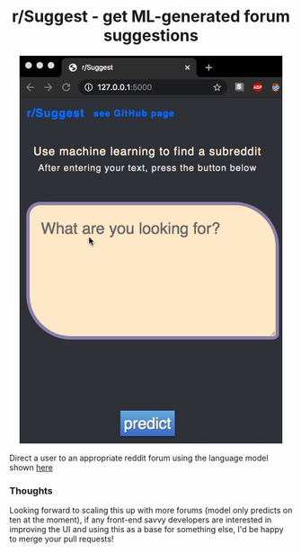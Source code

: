 <div align="center">
    <h1><b>r/Suggest</b> - get ML-generated forum suggestions</h1>
    <img src="images/r_suggest3x.gif">
</div>

Direct a user to an appropriate reddit forum using the language model shown [here](https://github.com/schlam/reddit-lsa-classifier/)

### Thoughts

Looking forward to scaling this up with more forums
(model only predicts on ten at the moment),
if any front-end savvy developers are interested in improving the UI and
using this as a base for something else, I'd be happy to merge your pull requests!
